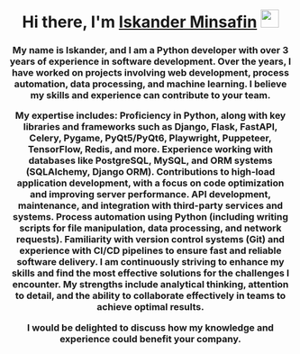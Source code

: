 <h1 align="center">Hi there, I'm <a href="https://daniilshat.ru/" target="_blank">Iskander Minsafin</a> 
<img src="https://github.com/blackcater/blackcater/raw/main/images/Hi.gif" height="32"/></h1>
<h3 align="center">My name is Iskander, and I am a Python developer with over 3 years of experience in software development. Over the years, I have worked on projects involving web development, process automation, data processing, and machine learning. I believe my skills and experience can contribute to your team.

My expertise includes:
Proficiency in Python, along with key libraries and frameworks such as Django, Flask, FastAPI, Celery, Pygame, PyQt5/PyQt6, Playwright, Puppeteer, TensorFlow, Redis, and more.
Experience working with databases like PostgreSQL, MySQL, and ORM systems (SQLAlchemy, Django ORM).
Contributions to high-load application development, with a focus on code optimization and improving server performance.
API development, maintenance, and integration with third-party services and systems.
Process automation using Python (including writing scripts for file manipulation, data processing, and network requests).
Familiarity with version control systems (Git) and experience with CI/CD pipelines to ensure fast and reliable software delivery.
I am continuously striving to enhance my skills and find the most effective solutions for the challenges I encounter. My strengths include analytical thinking, attention to detail, and the ability to collaborate effectively in teams to achieve optimal results.

I would be delighted to discuss how my knowledge and experience could benefit your company.
